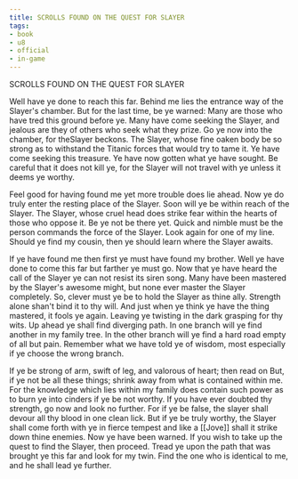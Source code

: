 ```yaml
---
title: SCROLLS FOUND ON THE QUEST FOR SLAYER
tags:
- book
- u8
- official
- in-game
---
```


SCROLLS FOUND ON THE QUEST FOR SLAYER  
  
Well have ye done to reach this far. Behind me lies the entrance way of the Slayer's chamber. But for the last time, be ye warned: Many are those who have tred this ground before ye. Many have come seeking the Slayer, and jealous are they of others who seek what they prize. Go ye now into the chamber, for theSlayer beckons. The Slayer, whose fine oaken body be so strong as to withstand the Titanic forces that would try to tame it. Ye have come seeking this treasure. Ye have now gotten what ye have sought. Be careful that it does not kill ye, for the Slayer will not travel with ye unless it deems ye worthy.  
  
Feel good for having found me yet more trouble does lie ahead. Now ye do truly enter the resting place of the Slayer. Soon will ye be within reach of the Slayer. The Slayer, whose cruel head does strike fear within the hearts of those who oppose it. Be ye not be there yet. Quick and nimble must be the person commands the force of the Slayer. Look again for one of my line. Should ye find my cousin, then ye should learn where the Slayer awaits.  
  
If ye have found me then first ye must have found my brother. Well ye have done to come this far but farther ye must go. Now that ye have heard the call of the Slayer ye can not resist its siren song. Many have been mastered by the Slayer's awesome might, but none ever master the Slayer completely. So, clever must ye be to hold the Slayer as thine ally. Strength alone shan't bind it to thy will. And just when ye think ye have the thing mastered, it fools ye again. Leaving ye twisting in the dark grasping for thy wits. Up ahead ye shall find diverging path. In one branch will ye find another in my family tree. In the other branch will ye find a hard road empty of all but pain. Remember what we have told ye of wisdom, most especially if ye choose the wrong branch.  
  
If ye be strong of arm, swift of leg, and valorous of heart; then read on But, if ye not be all these things; shrink away from what is contained within me. For the knowledge which lies within my family does contain such power as to burn ye into cinders if ye be not worthy. If you have ever doubted thy strength, go now and look no further. For if ye be false, the slayer shall devour all thy blood in one clean lick. But if ye be truly worthy, the Slayer shall come forth with ye in fierce tempest and like a [[Jove]] shall it strike down thine enemies. Now ye have been warned. If you wish to take up the quest to find the Slayer, then proceed. Tread ye upon the path that was brought ye this far and look for my twin. Find the one who is identical to me, and he shall lead ye further. 